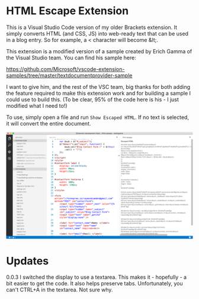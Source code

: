 # HTML Escape Extension

This is a Visual Studio Code version of my older Brackets extension. It simply converts HTML (and CSS, JS) into web-ready text that can be used in a blog entry. So for example, a &lt; character will become &amp;lt;. 

This extension is a modified version of a sample created by Erich Gamma of the Visual Studio team. You
can find his sample here: 

https://github.com/Microsoft/vscode-extension-samples/tree/master/textdocumentprovider-sample

I want to give him, and the rest of the VSC team, big thanks for both adding the feature required
to make this extension work and for building a sample I could use to build this. (To be clear, 95%
of the code here is his - I just modified what I need to!)

To use, simply open a file and run `Show Escaped HTML`. If no text is selected, it will convert 
the entire document.

![Example](images/preview.gif)

# Updates

0.0.3 I switched the display to use a textarea. This makes it - hopefully - a bit easier to get the code. It also helps preserve tabs. Unfortunately, you can't CTRL+A in the textarea. Not sure why. 


